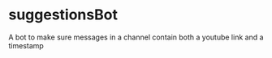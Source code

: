 # suggestionsBot
A bot to make sure messages in a channel contain both a youtube link and a timestamp
